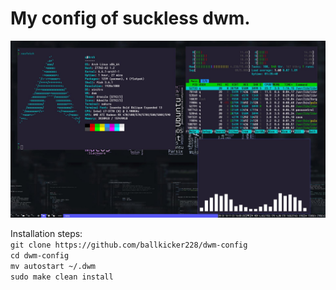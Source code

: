 # My config of suckless dwm.

![Screenshot](https://github.com/ballkicker228/dwm-config/blob/main/screen.jpg?raw=true)

Installation steps:<br>
```git clone https://github.com/ballkicker228/dwm-config```<br>
```cd dwm-config```<br>
```mv autostart ~/.dwm```<br>
```sudo make clean install```<br>
